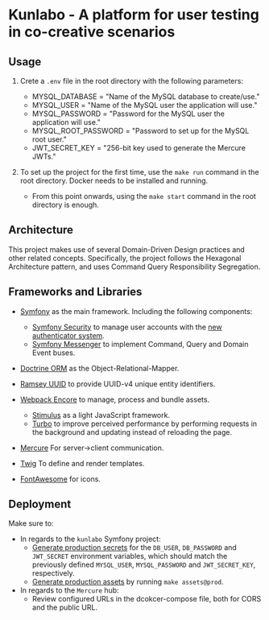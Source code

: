 # Kunlabo - A platform for user testing in co-creative scenarios

## Usage

1. Crete a `.env` file in the root directory with the following parameters:
   - MYSQL_DATABASE = "Name of the MySQL database to create/use."
   - MYSQL_USER = "Name of the MySQL user the application will use."
   - MYSQL_PASSWORD = "Password for the MySQL user the application will use."
   - MYSQL_ROOT_PASSWORD = "Password to set up for the MySQL root user."
   - JWT_SECRET_KEY = "256-bit key used to generate the Mercure JWTs."
    
2. To set up the project for the first time, use the `make run` command in the root directory. Docker needs to be installed and running.
    - From this point onwards, using the `make start` command in the root directory is enough.

## Architecture

This project makes use of several Domain-Driven Design practices and other related concepts. Specifically, the project follows the Hexagonal Architecture pattern, and uses Command Query Responsibility Segregation. 

## Frameworks and Libraries

- [Symfony](https://symfony.com/) as the main framework. Including the following components:
    - [Symfony Security](https://symfony.com/doc/current/security.html) to manage user accounts with the [new authenticator system](https://symfony.com/doc/current/security/authenticator_manager.html).
    - [Symfony Messenger](https://symfony.com/doc/current/messenger.html) to implement Command, Query and Domain Event buses.

- [Doctrine ORM](https://www.doctrine-project.org/projects/orm.html) as the Object-Relational-Mapper.

- [Ramsey UUID](https://uuid.ramsey.dev/en/stable/) to provide UUID-v4 unique entity identifiers.

- [Webpack Encore](https://symfony.com/doc/current/frontend.html) to manage, process and bundle assets.
    - [Stimulus](https://stimulus.hotwired.dev/) as a light JavaScript framework.
    - [Turbo](https://turbo.hotwired.dev/) to improve perceived performance by performing requests in the background and updating instead of reloading the page.
    
- [Mercure](https://mercure.rocks/) For server->client communication.
  
- [Twig](https://twig.symfony.com/) To define and render templates.
    
- [FontAwesome](https://fontawesome.com/) for icons.


## Deployment

Make sure to:
- In regards to the `kunlabo` Symfony project:
    - [Generate production secrets](https://symfony.com/doc/current/configuration/secrets.html) for the `DB_USER`, `DB_PASSWORD` and `JWT_SECRET` environment variables, which should match the
      previously defined `MYSQL_USER`, `MYSQL_PASSWORD` and `JWT_SECRET_KEY`, respectively.
    - [Generate production assets](https://symfony.com/doc/current/frontend/encore/simple-example.html#configuring-encore-webpack) by running `make assets@prod`.
- In regards to the `Mercure` hub:
    - Review configured URLs in the dcokcer-compose file, both for CORS and the public URL.
    